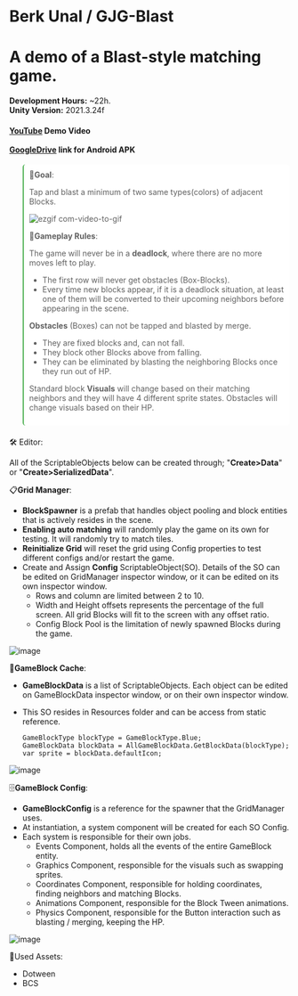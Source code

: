 # Berk Unal / GJG-Blast

<div align="left">

  <h1>A demo of a Blast-style matching game.</h1>

  
<!-- Badges -->
<p>

<b>Development Hours:</b> ~22h.<br>
<b>Unity Version:</b> 2021.3.24f
</p>
    <h4>
        <a href="https://youtu.be/3LOEwRJ8nWw">YouTube</a> Demo Video
    <br> <br>
        <a href="https://drive.google.com/file/d/1bQYO9V68AoPxy0CaNT1l-qh_pjhSwonl/view?usp=sharing">GoogleDrive</a> link for Android APK
    </h4>
</div>

<div align="left"> 
   <blockquote style="border-left: 2px solid #4CAF50; padding: 10px; background-color: #FFFFFF; border-radius: 5px; margin-bottom: 20px;">
<!-- Features -->
  🎯<b>Goal</b>:
     
  Tap and blast a minimum of two same types(colors) of adjacent Blocks.
  
![ezgif com-video-to-gif](https://github.com/berkun5/GJG-Blast/assets/80388989/e78a1406-ee55-4244-b921-47884a540fb5)



  📜<b>Gameplay Rules</b>:

  The game will never be in a <b>deadlock</b>, where there are no more moves left to play.
  - The first row will never get obstacles (Box-Blocks).
  - Every time new blocks appear, if it is a deadlock situation, at least one of them will be converted to their upcoming neighbors before appearing in the scene.

  <b>Obstacles</b> (Boxes) can not be tapped and blasted by merge.
  - They are fixed blocks and, can not fall.
  - They block other Blocks above from falling.
  - They can be eliminated by blasting the neighboring Blocks once they run out of HP.

  Standard block <b>Visuals</b> will change based on their matching neighbors and they will have 4 different sprite states. Obstacles will change visuals based on their HP.
</blockquote>

🛠️ Editor:

  All of the ScriptableObjects below can be created through; "<b>Create>Data</b>" or "<b>Create>SerializedData</b>".


📋<b>Grid Manager</b>:
  - <b>BlockSpawner</b> is a prefab that handles object pooling and block entities that is actively resides in the scene.
  - <b>Enabling auto matching</b> will randomly play the game on its own for testing. It will randomly try to match tiles.
  - <b>Reinitialize Grid</b> will reset the grid using Config properties to test different configs and/or restart the game.
  - Create and Assign <b>Config</b> ScriptableObject(SO). Details of the SO can be edited on GridManager inspector window, or it can be edited on its own inspector window.
    - Rows and column are limited between 2 to 10.
    - Width and Height offsets represents the percentage of the full screen. All grid Blocks will fit to the screen with any offset ratio.
    - Config Block Pool is the limitation of newly spawned Blocks during the game.

![image](https://github.com/berkun5/GJG-Blast/assets/80388989/b04c38ab-f361-4913-8f44-c0bd952b89a4)


👜<b>GameBlock Cache</b>:
  - <b>GameBlockData</b> is a list of ScriptableObjects. Each object can be edited on GameBlockData inspector window, or on their own inspector window.
  - This SO resides in Resources folder and can be access from static reference.

		GameBlockType blockType = GameBlockType.Blue;
		GameBlockData blockData = AllGameBlockData.GetBlockData(blockType);
		var sprite = blockData.defaultIcon;
![image](https://github.com/berkun5/GJG-Blast/assets/80388989/d34f54c6-1193-4db9-ae03-fb3c2ffb62b0)

🗄️<b>GameBlock Config</b>:
  - <b>GameBlockConfig</b> is a reference for the spawner that the GridManager uses.
  - At instantiation, a system component will be created for each SO Config.
  - Each system is responsible for their own jobs.
    - Events Component, holds all the events of the entire GameBlock entity.
    - Graphics Component, responsible for the visuals such as swapping sprites.
    - Coordinates Component, responsible for holding coordinates, finding neighbors and matching Blocks.
    - Animations Component, responsible for the Block Tween animations.
    - Physics Component, responsible for the Button interaction such as blasting / merging, keeping the HP.

![image](https://github.com/berkun5/GJG-Blast/assets/80388989/f50747b6-455e-4412-8e29-54ad3d23be73)


🧰Used Assets:
- Dotween
- BCS
</div>
